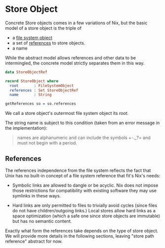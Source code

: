 # Store Object

Concrete Store objects comes in a few variations of Nix, but the basic model of a store object is the triple of

  - a [file system object](./file-system-object.md)
  - a set of [references](#references) to store objects.
  - a name

While the abstract model allows references and other data to be intermingled, the concrete model strictly separates them in this way.

```idris
data StoreObjectRef

record StoreObject where
  root       : FileSystemObject
  references : Set StoreObjectRef
  name       : String

getReferences so = so.references
```

We call a store object's outermost file system object its *root*.

The string name is subject to this condition (taken from an error message in the implementation):

> names are alphanumeric and can include the symbols +-._?= and must not begin with a period.

## References

The references independence from the file system reflects the fact that Unix has no built-in concept of a file system reference that fit's Nix's needs:

- Symbolic links are allowed to dangle or be acyclic.
  Nix does not impose those restrictions for compatibility with existing software they may use symlinks in these ways.

- Hard links are only permitted to files to trivially avoid cycles (since files do not have children/outgoing links.)
  Local stores allow hard links as a space optimization (which a safe one since store objects are immutable) but has no semantic content.

Exactly what form the references take depends on the type of store object.
We will provide more details in the following sections, leaving "store path reference" abstract for now.
